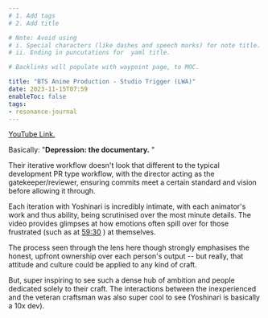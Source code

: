 ```yaml
---
# 1. Add tags
# 2. Add title

# Note: Avoid using 
# i. Special characters (like dashes and speech marks) for note title. 
# ii. Ending in puncutations for  yaml title.  

# Backlinks will populate with waypoint page, to MOC. 

title: "BTS Anime Production - Studio Trigger (LWA)"
date: 2023-11-15T07:59
enableToc: false
tags:
- resonance-journal
---
```


[YouTube Link.](https://www.youtube.com/watch?v=7LgHOUTZ8Gc&list=LL&index=2&t=131s)

Basically: 
"**Depression: the documentary.** "

Their iterative workflow doesn't look that different to the typical development PR type workflow, with the director acting as the gatekeeper/reviewer, ensuring commits meet a certain standard and vision before allowing it through. 

Each iteration with Yoshinari is incredibly intimate, with each animator's work and thus ability, being scrutinised over the most minute details. The video provides glimpses at how emotions often spill over for those frustrated (such as at [59:30](https://youtu.be/7LgHOUTZ8Gc?si=Tmfk2jLD6OsWnFGW&t=3571) ) at themselves.

The process seen through the lens here though strongly emphasises the honest, upfront ownership over each person's output -- but really, that attitude and culture could be applied to any kind of craft. 

But, super inspiring to see such a dense hub of ambition and people dedicated solely to their craft. The interactions between the inexperienced and the veteran craftsman was also super cool to see (Yoshinari is basically a 10x dev). 



